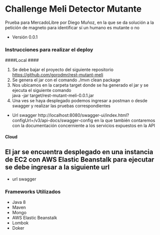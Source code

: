 # Challenge Meli Detector Mutante
Prueba para MercadoLibre por Diego Muñoz, en la que se da solución a la petición de magneto para identificar sí un humano es mutante o no 
 
* Versión 0.0.1 
 
### Instrucciones para realizar el deploy ### 
 
####Local #### 
1. Se debe bajar el proyecto del siguiente repositorio https://github.com/gorodmr/rest-mutant-meli 
2. Se genera el jar con el comando ./mvn clean package 
3. Nos ubicamos en la carpeta target donde se ha generado el jar y se ejecuta el siguiente comando  
java -jar target/rest-mutant-meli-0.0.1.jar 
4. Una ves se haya desplegado podemos ingresar a postman o desde swagger y realizar las pruebas correspondientes 
- Url swagger http://localhost:8080/swagger-ui/index.html?configUrl=/v3/api-docs/swagger-config en la que también 
contaremos con la documentación concerniente a los servicios expuestos en la API 

#### Cloud ####

El jar se encuentra desplegado en una instancia de EC2 con AWS Elastic Beanstalk
para ejecutar se debe ingresar a la siguiente url
- 
- url swagger 

### Frameworks Utilizados ###

* Java 8
* Maven
* Mongo
* AWS Elastic Beanstalk
* Lombok
* Doker


